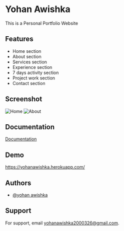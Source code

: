 
# Yohan Awishka

This is a Personal Portfolio Website

## Features

- Home section
- About section
- Services section
- Experience section
- 7 days activity section
- Project work section
- Contact section

## Screenshot
![Home](https://user-images.githubusercontent.com/86613961/210206502-b6f73aac-2943-4e03-895a-851d1cfd82cf.png)
![About](https://user-images.githubusercontent.com/86613961/210206567-84dde36a-7c82-466f-b363-1154c63ea71f.png)

## Documentation

[Documentation]()

## Demo

https://yohanawishka.herokuapp.com/

## Authors

- [@yohan awishka](https://www.github.com/yohanawi)

## Support

For support, email yohanawishka2000326@gmail.com.


